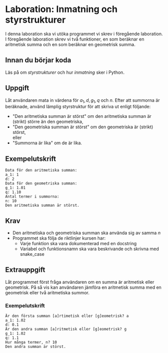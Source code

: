 # Laboration: Inmatning och styrstrukturer

I denna laboration ska vi utöka programmet vi skrev i föregående laboration.
I föregående laboration skrev vi två funktioner, en som beräknar en aritmetisk 
summa och en som beräknar en geometrisk summa.

## Innan du börjar koda

Läs på om $styrstrukturer$ och hur $inmatning$ sker i Python.

## Uppgift

Låt användaren mata in värdena för $a_1, d, g_1, q$ och $n$. Efter att summorna 
är beräknade, använd lämplig styrstruktur för att skriva ut enligt följande:

- "Den aritmetiska summan är störst" om den aritmetiska summan är (strikt) 
  större än den geometriska,
- "Den geometriska summan är störst" om den geometriska är (strikt) störst,  
  eller
- "Summorna är lika" om de är lika.

## Exempelutskrift
```
Data för den aritmetiska summan:
a_1: 1
d: 2
Data för den geometriska summan:
g_1: 1.01
q: 1.10
Antal termer i summorna:
n: 10
Den aritmetiska summan är störst.
```

## Krav

* Den aritmetiska och geometriska summan ska använda sig av samma $n$
* Programmet ska följa de riktlinjer kursen har:
  * Varje funktion ska vara dokumenterad med en docstring
  * Variabel och funktionsnamn ska vara beskrivande och skrivna med snake_case

## Extrauppgift

Låt programmet först fråga användaren om en summa är aritmetisk eller 
geometrisk. På så vis kan användaren jämföra en aritmetisk summa med en 
geometrisk eller två aritmetiska summor.

### Exempelutskrift
```
Är den första summan [a]rtimetisk eller [g]eometrisk? a
a_1: 1.02
d: 0.1
Är den andra summan [a]ritmetisk eller [g]eometrisk? g
g_1: 1.02
q: 1.1
Hur många termer, n? 10
Den andra summan är störst.
```

